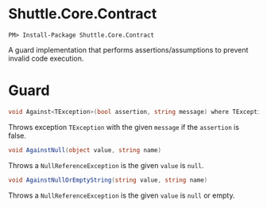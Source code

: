 # Shuttle.Core.Contract

```
PM> Install-Package Shuttle.Core.Contract
```


A guard implementation that performs assertions/assumptions to prevent invalid code execution.

# Guard

``` c#
void Against<TException>(bool assertion, string message) where TException : Exception
```

Throws exception `TException` with the given `message` if the `assertion` is false.

``` c#
void AgainstNull(object value, string name)
```

Throws a `NullReferenceException` is the given `value` is `null`.

``` c#
void AgainstNullOrEmptyString(string value, string name)
```

Throws a `NullReferenceException` is the given `value` is `null` or empty.
